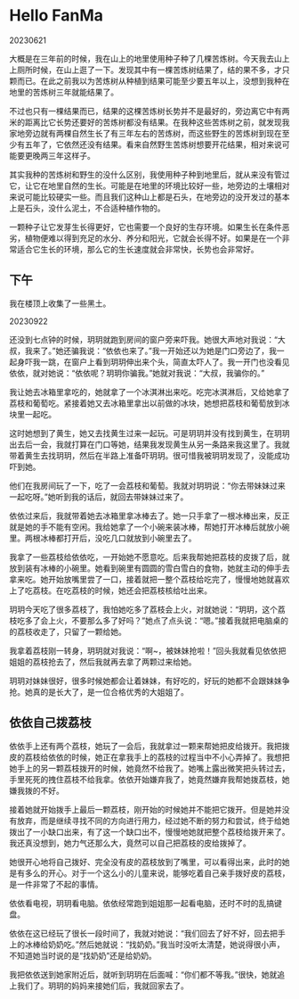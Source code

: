 # Hello FanMa 

20230621

大概是在三年前的时候，我在山上的地里使用种子种了几棵苦炼树。今天我去山上上厕所时候，在山上逛了一下。发现其中有一棵苦炼树结果了，结的果不多，才只颗而已。在此之前我以为苦炼树从种植到结果可能至少要五年以上，没想到我种在地里的苦炼树三年就能结果了。

不过也只有一棵结果而已，结果的这棵苦炼树长势并不是最好的，旁边离它中有两米的距离比它长势还要好的苦炼树都没有结果。在我种这些苦炼树之前，就发现我家地旁边就有两棵自然生长了有三年左右的苦炼树，而这些野生的苦炼树到现在至少有五年了，它依然还没有结果。看来自然野生苦炼树想要开花结果，相对来说可能要更晚两三年这样子。

其实我种的苦炼树和野生的没什么区别，我使用种子种到地里后，就从来没有管过它，让它在地里自然的生长。可能是在地里的环境比较好一些，地旁边的土壤相对来说可能比较硬实一些。而且我们这种山上都是石头，在地旁边的没开发过的基本上是石头，没什么泥土，不合适种植作物的。

一颗种子让它发芽生长得更好，它也需要一个良好的生存环境。如果生长在条件恶劣，植物便难以得到充足的水分、养分和阳光，它就会长得不好。如果是在一个非常适合它生长的环境，那么它的生长速度就会非常快，长势也会非常好。

## 下午

我在楼顶上收集了一些黑土。

20230922

还没到七点钟的时候，玥玥就跑到房间的窗户旁来吓我。她很大声地对我说：“大叔，我来了。”她还骗我说：“依依也来了。”我一开始还以为她是门口旁边了，我一起身吓我一跳，在窗户上看到玥玥伸出来个头，简直太吓人了。我一开门也没看见依依，就对她说：“依依呢？玥玥你骗我。”她就对我说：“大叔，我骗你的。”

我让她去冰箱里拿吃的，她就拿了一个冰淇淋出来吃。吃完冰淇淋后，又给她拿了荔枝和葡萄吃。紧接着她又去冰箱里拿出以前做的冰块，她想把荔枝和葡萄放到冰块里一起吃。

这时她想到了黄生，她又去找黄生过来一起玩。可是玥玥并没有找到黄生，在玥玥出去后一会，我就打算在门口等她，结果我发现黄生从另一条路来我这里了。我就带着黄生去找玥玥，然后在半路上准备吓玥玥。很可惜我被玥玥发现了，没能成功吓到她。

他们在我房间玩了一下，吃了一会荔枝和葡萄。我就对玥玥说：“你去带妹妹过来一起吃呀。”她听到我的话后，就回去带妹妹过来了。

依依过来后，我就带着她去冰箱里拿冰棒去了。她一只手拿了一根冰棒出来，反正就是她的手不能有空闲。我给她拿了一个小碗来装冰棒，帮她打开冰棒后就放小碗里。两根冰棒都打开后，没吃几口就放到小碗里去了。

我拿了一些荔枝给依依吃，一开始她不愿意吃。后来我帮她把荔枝的皮拨了后，就放到装有冰棒的小碗里。她看到碗里有圆圆的雪白雪白的食物，她就主动的伸手去拿来吃。她开始放嘴里尝了一口，接着就把一整个荔枝给吃完了，慢慢地她就喜欢上了吃荔枝。在吃荔枝的时候，她还会把荔枝核给吐出来。

玥玥今天吃了很多荔枝了，我怕她吃多了荔枝会上火，对就她说：“玥玥，这个荔枝吃多了会上火，不要那么多了好吗？”她点了点头说：“嗯。”接着我就把电脑桌的的荔枝收走了，只留了一颗给她。

我拿着荔枝刚一转身，玥玥就对我说：“啊~，被妹妹抢啦！”回头我就看见依依把姐姐的荔枝抢去了，然后我就再去拿了两颗过来给她。

玥玥对妹妹很好，很多时候她都会让着妹妹，有好吃的，好玩的她都不会跟妹妹争抢。她真的是长大了，是一位合格优秀的大姐姐了。

## 依依自己拨荔枝

依依手上还有两个荔枝，她玩了一会后，我就拿过一颗来帮她把皮给拨开。我把拨皮的荔枝给依依的时候，她正在拿我手上的荔枝的过程当中不小心弄掉了。我想把她手上的另一颗荔枝拨开的时候，她竟然不给我了。她嘴上露出微笑把头转过去，手里死死的拽住荔枝不给我拿。依依开始嫌弃我了，她竟然嫌弃我帮她拨荔枝，她嫌我拨的不好。

接着她就开始拨手上最后一颗荔枝，刚开始的时候她并不能把它拨开。但是她并没有放弃，而是继续寻找不同的方向进行用力，经过她不断的努力和尝试，终于给她拨出了一小缺口出来，有了这一个缺口出不，慢慢地她就把整个荔枝给拨开来了。我还真没想到，她力气还那么大，竟然可以自己把荔枝的皮给拨掉了。

她很开心地将自己拨好、完全没有皮的荔枝放到了嘴里，可以看得出来，此时的她是有多么的开心。对于一个这么小的儿童来说，能够吃着自己亲手拨好皮的荔枝，是一件非常了不起的事情。

依依看电视，玥玥看电脑。依依经常跑到姐姐那一起看电脑，还时不时的乱搞键盘。

依依在这已经玩了很长一段时间了，我就对她说：“我们回去了好不好，回去把手上的冰棒给奶奶吃。”然后她就说：“找奶奶。”我当时没听太清楚，她说得很小声，不知道她当时说的是“找奶奶”还是给奶奶。

我把依依送到她家附近后，就听到玥玥在后面喊：“你们都不等我。”很快，她就追上我们了。玥玥的妈妈来接她们后，我就回家去了。